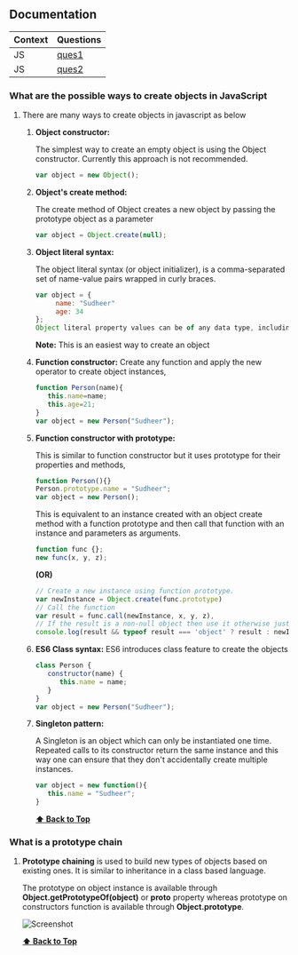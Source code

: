 
## Documentation

|Context|Questions|
|-------|---------|
|JS|[ques1](#what-are-the-possible-ways-to-create-objects-in-javascript)
|JS|[ques2](#what-is-a-prototype-chain)

### What are the possible ways to create objects in JavaScript

1. There are many ways to create objects in javascript as below

   1. **Object constructor:**

      The simplest way to create an empty object is using the Object constructor. Currently this approach is not recommended.

      ```javascript
      var object = new Object();
      ```

   2. **Object's create method:**

      The create method of Object creates a new object by passing the prototype object as a parameter

      ```javascript
      var object = Object.create(null);
      ```

   3. **Object literal syntax:**

      The object literal syntax (or object initializer), is a comma-separated set of name-value pairs wrapped in curly braces.

      ```javascript
      var object = {
           name: "Sudheer"
           age: 34
      };
      Object literal property values can be of any data type, including array, function, and nested object.
      ```
      **Note:** This is an easiest way to create an object
   4. **Function constructor:**
      Create any function and apply the new operator to create object instances,
      ```javascript
      function Person(name){
         this.name=name;
         this.age=21;
      }
      var object = new Person("Sudheer");
      ```

   5. **Function constructor with prototype:**

      This is similar to function constructor but it uses prototype for their properties and methods,

      ```javascript
      function Person(){}
      Person.prototype.name = "Sudheer";
      var object = new Person();
      ```

      This is equivalent to an instance created with an object create method with a function prototype and then call that function with an instance and parameters as arguments.

      ```javascript
      function func {};
      new func(x, y, z);
      ```
      **(OR)**
      ```javascript
      // Create a new instance using function prototype.
      var newInstance = Object.create(func.prototype)
      // Call the function
      var result = func.call(newInstance, x, y, z),
      // If the result is a non-null object then use it otherwise just use the new instance.
      console.log(result && typeof result === 'object' ? result : newInstance);
      ```
   6. **ES6 Class syntax:**
      ES6 introduces class feature to create the objects
      ```javascript
      class Person {
         constructor(name) {
            this.name = name;
         }
      }
      var object = new Person("Sudheer");
      ```

   7. **Singleton pattern:**

      A Singleton is an object which can only be instantiated one time. Repeated calls to its constructor return the same instance and this way one can ensure that they don't accidentally create multiple instances.

      ```javascript
      var object = new function(){
         this.name = "Sudheer";
      }
      ```

      **[⬆ Back to Top](#table-of-contents)**

### What is a prototype chain

1. **Prototype chaining** is used to build new types of objects based on existing ones. It is similar to inheritance in a class based language. 
    
    The prototype on object instance is available through **Object.getPrototypeOf(object)** or **__proto__** property whereas prototype on constructors function is available through **Object.prototype**.

    ![Screenshot](images/prototype_chain.png)

    **[⬆ Back to Top](#table-of-contents)**

